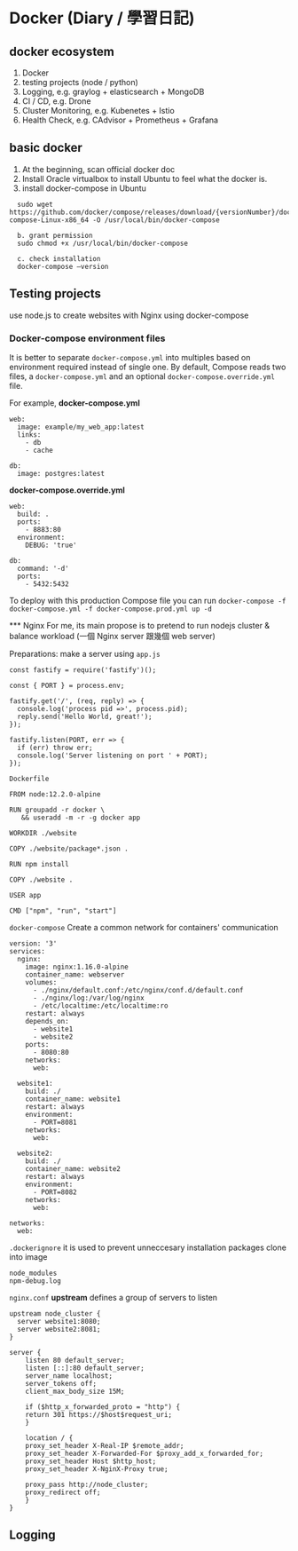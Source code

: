 # Docker (Diary / 學習日記)
## docker ecosystem
1. Docker 
2. testing projects (node / python)
3. Logging, e.g. graylog + elasticsearch + MongoDB
4. CI / CD, e.g. Drone
5. Cluster Monitoring, e.g. Kubenetes + Istio
6. Health Check, e.g. CAdvisor + Prometheus + Grafana

## basic docker
1. At the beginning, scan official docker doc
2. Install Oracle virtualbox to install Ubuntu to feel what the docker is.
3. install docker-compose in Ubuntu

```a. install
  sudo wget https://github.com/docker/compose/releases/download/{versionNumber}/docker-compose-Linux-x86_64 -O /usr/local/bin/docker-compose

  b. grant permission
  sudo chmod +x /usr/local/bin/docker-compose

  c. check installation
  docker-compose –version
```


## Testing projects
use node.js to create websites with Nginx using docker-compose

### Docker-compose environment files
It is better to separate `docker-compose.yml` into multiples based on environment required instead of single one.
By default, Compose reads two files, a `docker-compose.yml` and an optional `docker-compose.override.yml` file. 

For example,
**docker-compose.yml**
```
web:
  image: example/my_web_app:latest
  links:
    - db
    - cache

db:
  image: postgres:latest
```

**docker-compose.override.yml**
```
web:
  build: .
  ports:
    - 8883:80
  environment:
    DEBUG: 'true'

db:
  command: '-d'
  ports:
    - 5432:5432
```

To deploy with this production Compose file you can run
```docker-compose -f docker-compose.yml -f docker-compose.prod.yml up -d```

*** Nginx
For me, its main propose is to pretend to run nodejs cluster & balance workload (一個 Nginx server 跟幾個 web server)

Preparations:
make a server using `app.js`
```
const fastify = require('fastify')();

const { PORT } = process.env;

fastify.get('/', (req, reply) => {
  console.log('process pid =>', process.pid);
  reply.send('Hello World, great!');
});

fastify.listen(PORT, err => {
  if (err) throw err;
  console.log('Server listening on port ' + PORT);
});
```

`Dockerfile`
```
FROM node:12.2.0-alpine

RUN groupadd -r docker \
   && useradd -m -r -g docker app

WORKDIR ./website

COPY ./website/package*.json .

RUN npm install

COPY ./website .

USER app

CMD ["npm", "run", "start"]
```

`docker-compose`
Create a common network for containers' communication
```
version: '3'
services:
  nginx:
    image: nginx:1.16.0-alpine
    container_name: webserver
    volumes:
      - ./nginx/default.conf:/etc/nginx/conf.d/default.conf
      - ./nginx/log:/var/log/nginx
      - /etc/localtime:/etc/localtime:ro
    restart: always
    depends_on:
      - website1
      - website2
    ports:
      - 8080:80
    networks:
      web:

  website1:
    build: ./
    container_name: website1
    restart: always
    environment:
      - PORT=8081
    networks:
      web:

  website2:
    build: ./
    container_name: website2
    restart: always
    environment:
      - PORT=8082
    networks:
      web:

networks:
  web:
```

`.dockerignore`
it is used to prevent unneccesary installation packages clone into image
```
node_modules
npm-debug.log
```

`nginx.conf`
**upstream** defines a group of servers to listen
```
upstream node_cluster {
  server website1:8080;
  server website2:8081;
}

server {
    listen 80 default_server;
    listen [::]:80 default_server;
    server_name localhost;
    server_tokens off;
    client_max_body_size 15M;

    if ($http_x_forwarded_proto = "http") {
	return 301 https://$host$request_uri;
    }

    location / {
	proxy_set_header X-Real-IP $remote_addr;
	proxy_set_header X-Forwarded-For $proxy_add_x_forwarded_for;
	proxy_set_header Host $http_host;
	proxy_set_header X-NginX-Proxy true;

	proxy_pass http://node_cluster;
	proxy_redirect off;
    }
}
```
## Logging


